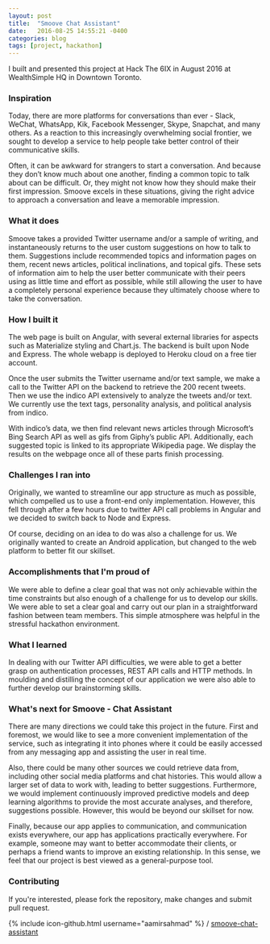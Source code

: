 ```yaml
---
layout: post
title:  "Smoove Chat Assistant"
date:   2016-08-25 14:55:21 -0400
categories: blog
tags: [project, hackathon]
---
```

I built and presented this project at Hack The 6IX in August 2016 at WealthSimple HQ in Downtown Toronto.

### Inspiration
Today, there are more platforms for conversations than ever - Slack, WeChat, WhatsApp, Kik, Facebook Messenger, Skype, Snapchat, and many others. As a reaction to this increasingly overwhelming social frontier, we sought to develop a service to help people take better control of their communicative skills.

Often, it can be awkward for strangers to start a conversation. And because they don’t know much about one another, finding a common topic to talk about can be difficult. Or, they might not know how they should make their first impression. Smoove excels in these situations, giving the right advice to approach a conversation and leave a memorable impression.

### What it does
Smoove takes a provided Twitter username and/or a sample of writing, and instantaneously returns to the user custom suggestions on how to talk to them. Suggestions include recommended topics and information pages on them, recent news articles, political inclinations, and topical gifs. These sets of information aim to help the user better communicate with their peers using as little time and effort as possible, while still allowing the user to have a completely personal experience because they ultimately choose where to take the conversation.

### How I built it
The web page is built on Angular, with several external libraries for aspects such as Materialize styling and Chart.js. The backend is built upon Node and Express. The whole webapp is deployed to Heroku cloud on a free tier account.

Once the user submits the Twitter username and/or text sample, we make a call to the Twitter API on the backend to retrieve the 200 recent tweets. Then we use the indico API extensively to analyze the tweets and/or text. We currently use the text tags, personality analysis, and political analysis from indico.

With indico’s data, we then find relevant news articles through Microsoft’s Bing Search API as well as gifs from Giphy’s public API. Additionally, each suggested topic is linked to its appropriate Wikipedia page. We display the results on the webpage once all of these parts finish processing.

### Challenges I ran into
Originally, we wanted to streamline our app structure as much as possible, which compelled us to use a front-end only implementation. However, this fell through after a few hours due to twitter API call problems in Angular and we decided to switch back to Node and Express.

Of course, deciding on an idea to do was also a challenge for us. We originally wanted to create an Android application, but changed to the web platform to better fit our skillset.

### Accomplishments that I'm proud of
We were able to define a clear goal that was not only achievable within the time constraints but also enough of a challenge for us to develop our skills. We were able to set a clear goal and carry out our plan in a straightforward fashion between team members. This simple atmosphere was helpful in the stressful hackathon environment.

### What I learned
In dealing with our Twitter API difficulties, we were able to get a better grasp on authentication processes, REST API calls and HTTP methods. In moulding and distilling the concept of our application we were also able to further develop our brainstorming skills.

### What's next for Smoove - Chat Assistant
There are many directions we could take this project in the future. First and foremost, we would like to see a more convenient implementation of the service, such as integrating it into phones where it could be easily accessed from any messaging app and assisting the user in real time.

Also, there could be many other sources we could retrieve data from, including other social media platforms and chat histories. This would allow a larger set of data to work with, leading to better suggestions. Furthermore, we would implement continuously improved predictive models and deep learning algorithms to provide the most accurate analyses, and therefore, suggestions possible. However, this would be beyond our skillset for now.

Finally, because our app applies to communication, and communication exists everywhere, our app has applications practically everywhere. For example, someone may want to better accommodate their clients, or perhaps a friend wants to improve an existing relationship. In this sense, we feel that our project is best viewed as a general-purpose tool.

### Contributing
If you're interested, please fork the repository, make changes and submit pull request.

{% include icon-github.html username="aamirsahmad" %} /
[smoove-chat-assistant](https://github.com/aamirsahmad/smoove-chat-assistant)